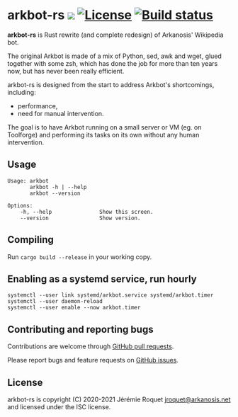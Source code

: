 # arkbot-rs [![](https://img.shields.io/crates/v/arkbot.svg)](https://crates.io/crates/arkbot) [![License](https://img.shields.io/badge/license-ISC-blue.svg)](/LICENSE) [![Build status](https://travis-ci.org/Arkanosis/arkbot-rs.svg?branch=master)](https://travis-ci.org/Arkanosis/arkbot-rs)

**arkbot-rs** is Rust rewrite (and complete redesign) of Arkanosis' Wikipedia bot.

The original Arkbot is made of a mix of Python, sed, awk and wget, glued together with some zsh, which has done the job for more than ten years now, but has never been really efficient.

arkbot-rs is designed from the start to address Arkbot's shortcomings, including:
 - performance,
 - need for manual intervention.

The goal is to have Arkbot running on a small server or VM (eg. on Toolforge) and performing its tasks on its own without any human intervention.

## Usage

```
Usage: arkbot
       arkbot -h | --help
       arkbot --version

Options:
    -h, --help               Show this screen.
    --version                Show version.
```

## Compiling

Run `cargo build --release` in your working copy.

## Enabling as a systemd service, run hourly

```
systemctl --user link systemd/arkbot.service systemd/arkbot.timer
systemctl --user daemon-reload
systemctl --user enable --now arkbot.timer
```

## Contributing and reporting bugs

Contributions are welcome through [GitHub pull requests](https://github.com/Arkanosis/arkbot-rs/pulls).

Please report bugs and feature requests on [GitHub issues](https://github.com/Arkanosis/arkbot-rs/issues).

## License

arkbot-rs is copyright (C) 2020-2021 Jérémie Roquet <jroquet@arkanosis.net> and
licensed under the ISC license.
